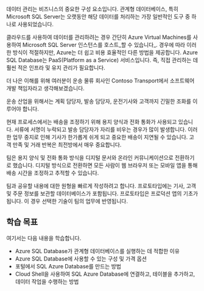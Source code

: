 데이터 관리는 비즈니스의 중요한 구성 요소입니다. 관계형 데이터베이스, 특히 Microsoft SQL Server는 오랫동안 해당 데이터를 처리하는 가장 일반적인 도구 중 하나로 사용되었습니다. 

클라우드를 사용하여 데이터를 관리하려는 경우 간단히 Azure Virtual Machines를 사용하여 Microsoft SQL Server 인스턴스를 호스트_할 수 있습니다_. 경우에 따라 이러한 방식이 적절하지만, Azure는 더 쉽고 비용 효율적인 다른 방법을 제공합니다. Azure SQL Database는 PaaS(Platform as a Service) 서비스입니다. 즉, 직접 관리하는 데 훨씬 적은 인프라 및 유지 관리가 필요합니다.

더 나은 이해를 위해 여러분이 운송 물류 회사인 Contoso Transport에서 소프트웨어 개발 책임자라고 생각해보겠습니다.

운송 산업을 위해서는 계획 담당자, 발송 담당자, 운전기사와 고객까지 긴밀한 조화를 이루어야 합니다.

현재 프로세스에서는 배송을 조정하기 위해 용지 양식과 전화 통화가 사용되고 있습니다. 서류에 서명이 누락되고 발송 담당자가 자리를 비우는 경우가 많이 발생합니다. 이러한 업무 중지로 인해 기사가 한가롭게 쉬게 되고 중요한 배송이 지연될 수 있습니다. 고객 만족 및 거래 반복은 최전방에서 매우 중요합니다.

팀은 용지 양식 및 전화 통화 방식을 디지털 문서와 온라인 커뮤니케이션으로 전환하기로 했습니다. 디지털 방식으로 전환하면 모든 사람이 웹 브라우저 또는 모바일 앱을 통해 배송 시간을 조정하고 추적할 수 있습니다.

팀과 공유할 내용에 대한 원형을 빠르게 작성하려고 합니다. 프로토타입에는 기사, 고객 및 주문 정보를 보관할 데이터베이스가 포함됩니다. 프로토타입은 프로덕션 앱의 기초가 됩니다. 이 경우 선택한 기술이 팀의 업무에 반영됩니다.

## <a name="learning-objectives"></a>학습 목표

여기서는 다음 내용을 학습합니다.

- Azure SQL Database가 관계형 데이터베이스를 실행하는 데 적합한 이유
- Azure SQL Database에 사용할 수 있는 구성 및 가격 옵션
- 포털에서 SQL Azure Database를 만드는 방법
- Cloud Shell을 사용하여 SQL Azure Database에 연결하고, 테이블을 추가하고, 데이터 작업을 수행하는 방법